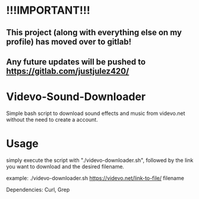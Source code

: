 # !!!IMPORTANT!!!
## This project (along with everything else on my profile) has moved over to gitlab! 
## Any future updates will be pushed to https://gitlab.com/justjulez420/

# Videvo-Sound-Downloader
Simple bash script to download sound effects and music from videvo.net without the need to create a account.

# Usage
simply execute the script with "./videvo-downloader.sh", followed by the link you want to download
and the desired filename.

example:
./videvo-downloader.sh https://videvo.net/link-to-file/ filename

Dependencies:
Curl,
Grep
